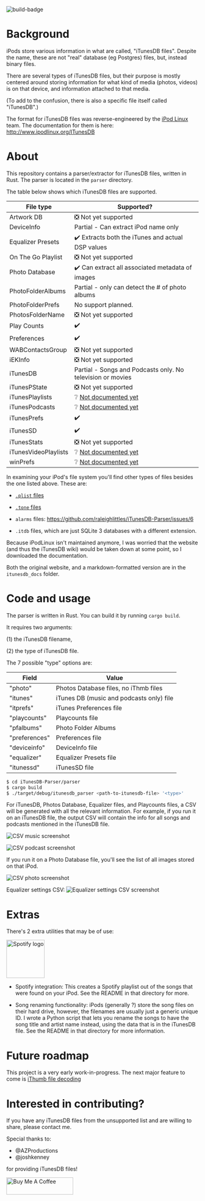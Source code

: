 ![build-badge](https://github.com/raleighlittles/iTunesDB-Parser/actions/workflows/main.yml/badge.svg)

# Background

iPods store various information in what are called, "iTunesDB files". Despite the name, these are not "real" database (eg Postgres) files, but, instead binary files.

There are several types of iTunesDB files, but their purpose is mostly centered around storing information for what kind of media (photos, videos) is on that device, and information attached to that media.

(To add to the confusion, there is also a specific file itself called "iTunesDB".)

The format for iTunesDB files was reverse-engineered by the [iPod Linux](https://en.wikipedia.org/wiki/IPodLinux) team. The documentation for them is here: http://www.ipodlinux.org/ITunesDB

# About

This repository contains a parser/extractor for iTunesDB files, written in Rust. The parser is located in the `parser` directory.

The table below shows which iTunesDB files are supported.

| File type            | Supported?                                                                                    |
| -------------------- | --------------------------------------------------------------------------------------------- |
| Artwork DB           | :negative_squared_cross_mark: Not yet supported                                               |
| DeviceInfo           | Partial - Can extract iPod name only                                                          |
| Equalizer Presets    | :heavy_check_mark: Extracts both the iTunes and actual DSP values                             |
| On The Go Playlist   | :negative_squared_cross_mark: Not yet supported                                               |
| Photo Database       | :heavy_check_mark: Can extract all associated metadata of images                              |
| PhotoFolderAlbums    | Partial - only can detect the # of photo albums                                               |
| PhotoFolderPrefs     | No support planned.                                                                           |
| PhotosFolderName     | :negative_squared_cross_mark: Not yet supported                                               |
| Play Counts          | :heavy_check_mark:                                                                            |
| Preferences          | :heavy_check_mark:                                                                            |
| WABContactsGroup     | :negative_squared_cross_mark: Not yet supported                                               |
| iEKInfo              | :negative_squared_cross_mark: Not yet supported                                               |
| iTunesDB             | Partial - Songs and Podcasts only. No television or movies                                    |
| iTunesPState         | :negative_squared_cross_mark: Not yet supported                                               |
| iTunesPlaylists      | :grey_question: [Not documented yet](http://www.ipodlinux.org/ITunesDB/#iTunesPlaylists)      |
| iTunesPodcasts       | :grey_question: [Not documented yet](http://www.ipodlinux.org/ITunesDB/#iTunesPodcasts)       |
| iTunesPrefs          | :heavy_check_mark:                                                                            |
| iTunesSD             | :heavy_check_mark:                                                                            |
| iTunesStats          | :negative_squared_cross_mark: Not yet supported                                               |
| iTunesVideoPlaylists | :grey_question: [Not documented yet](http://www.ipodlinux.org/ITunesDB/#iTunesVideoPlaylists) |
| winPrefs             | :grey_question: [Not documented yet](http://www.ipodlinux.org/ITunesDB/#winPrefs_File)        |

In examining your iPod's file system you'll find other types of files besides the one listed above. These are:

-   [`.plist` files](https://en.wikipedia.org/wiki/Property_list)

-   [`.tone` files](https://github.com/raleighlittles/iPod_tone_file_player)

-   `alarms` files: https://github.com/raleighlittles/iTunesDB-Parser/issues/6

-   `.itdb` files, which are just SQLite 3 databases with a different extension.

Because iPodLinux isn't maintained anymore, I was worried that the website (and thus the iTunesDB wiki) would be taken down at some point, so I downloaded the documentation.

Both the original website, and a markdown-formatted version are in the `itunesdb_docs` folder.

# Code and usage

The parser is written in Rust. You can build it by running `cargo build`.

It requires two arguments:

(1) the iTunesDB filename,

(2) the type of iTunesDB file.

The 7 possible "type" options are:

| Field         | Value                                    |
| ------------- | ---------------------------------------- |
| "photo"       | Photos Database files, no iThmb files    |
| "itunes"      | iTunes DB (music and podcasts only) file |
| "itprefs"     | iTunes Preferences file                  |
| "playcounts"  | Playcounts file                          |
| "pfalbums"    | Photo Folder Albums                      |
| "preferences" | Preferences file                         |
| "deviceinfo"  | DeviceInfo file                          |
| "equalizer"   | Equalizer Presets file                   |
| "itunessd"    | iTunesSD file                            |

```bash
$ cd iTunesDB-Parser/parser
$ cargo build
$ ./target/debug/itunesdb_parser <path-to-itunesdb-file> '<type>'
```

For iTunesDB, Photos Database, Equalizer files, and Playcounts files, a CSV will be generated with all the relevant information. For example, if you run it on an iTunesDB file, the output CSV will contain the info for all songs and podcasts mentioned in the iTunesDB file.

![CSV music screenshot](./docs/20230716_music-csv.png)

![CSV podcast screenshot](./docs/2023122_podcasts-csv.png)

If you run it on a Photo Database file, you'll see the list of all images stored on that iPod.

![CSV photo screenshot](./docs/20230715_photodatabase-csv.png)

Equalizer settings CSV: ![Equalizer settings CSV screenshot](./docs/20241126_equalizer-csv-example.png)

# Extras

There's 2 extra utilities that may be of use:

<img src="./docs/Spotify_Primary_Logo_RGB_Black.png" alt="Spotify logo" width="100">

-   Spotify integration: This creates a Spotify playlist out of the songs that were found on your iPod. See the README in that directory for more.

-   Song renaming functionality: iPods (generally ?) store the song files on their hard drive, however, the filenames are usually just a generic unique ID. I wrote a Python script that lets you rename the songs to have the song title and artist name instead, using the data that is in the iTunesDB file. See the README in that directory for more information.

# Future roadmap

This project is a very early work-in-progress. The next major feature to come is [iThumb file decoding](https://github.com/raleighlittles/iTunesDB-Parser/issues/4)

# Interested in contributing?

If you have any iTunesDB files from the unsupported list and are willing to share, please contact me.

Special thanks to:

-   @AZProductions
-   @joshkenney

for providing iTunesDB files!

<a href="https://www.buymeacoffee.com/raleighlittles" target="_blank"><img src="https://cdn.buymeacoffee.com/buttons/default-orange.png" alt="Buy Me A Coffee" height="45" width="175"></a>
